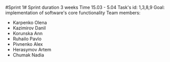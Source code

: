 #Sprint 1#
Sprint duration 3 weeks
Time 15.03 - 5.04
Task's id: 1,3,8,9
Goal: implementation of software's core functionality
Team members:
* Karpenko Olena
* Kazimirov Danil
* Korunska Ann
* Ruhailo Pavlo
* Pivnenko Alex
* Herasymov Artem
* Chumak Nadia
